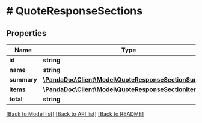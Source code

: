 # # QuoteResponseSections

## Properties

Name | Type | Description | Notes
------------ | ------------- | ------------- | -------------
**id** | **string** |  | [optional]
**name** | **string** |  | [optional]
**summary** | [**\PandaDoc\Client\Model\QuoteResponseSectionSummary**](QuoteResponseSectionSummary.md) |  | [optional]
**items** | [**\PandaDoc\Client\Model\QuoteResponseSectionItem[]**](QuoteResponseSectionItem.md) |  | [optional]
**total** | **string** |  | [optional]

[[Back to Model list]](../../README.md#models) [[Back to API list]](../../README.md#endpoints) [[Back to README]](../../README.md)
